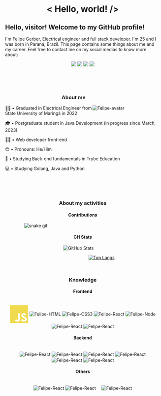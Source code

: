 <h1 align="center"> < Hello, world! /> </h1>

<h2> Hello, visitor! Welcome to my GitHub profile! </h2>

<div style="display: inline_block">
  <p align="left" height="50px"> I'm Felipe Gerber, Electrical engineer and full stack developer. I'm 25 and I was born in Paraná, Brazil. This page contains some things about me and my career. Feel free to contact me on my social medias to know more about:  </p>
</div>


<div align="center"> 
  <a href="https://www.linkedin.com/in/felipegerberdev/" target="_blank"><img src="https://img.shields.io/badge/-LinkedIn-%230077B5?style=for-the-badge&logo=linkedin&logoColor=white" target="_blank"></a> 
  <a href="https://www.instagram.com/felipe.erg/" target="_blank"><img src="https://img.shields.io/badge/-Instagram-%23E4405F?style=for-the-badge&logo=instagram&logoColor=white" target="_blank"></a>
<a href="https://www.youtube.com/@CircuitandoEL" target="_blank"><img src="https://img.shields.io/badge/YouTube-FF0000?style=for-the-badge&logo=youtube&logoColor=white" target="_blank"></a>
<a href = "mailto:dev.felipegerber@gmail.com"><img src="https://img.shields.io/badge/-Gmail-%23333?style=for-the-badge&logo=gmail&logoColor=white" target="_blank"></a>
</div>

<div>
  
  <br><br><br>
  
<h3 align="left">⠀⠀⠀⠀⠀⠀⠀⠀⠀⠀⠀⠀⠀⠀⠀ About me </h3>

  <img align="right" alt="Felipe-avatar" width="220px"  src="https://cdn.pixabay.com/photo/2022/02/20/14/01/avatar-7024621__340.png"  />


👨‍🎓 • Graduated in Electrical Engineer from State University of Maringá in 2022 

🎓 • Postgraduate student in Java Development (in progress since March, 2023)

👨‍💻 • Web developer front-end

😊 • Pronouns: He/Him

🚀 • Studying Back-end fundamentals in Trybe Education

💻 • Studying Golang, Java and Python
  

</div>
<br><br><br>

<h3 align="center"> About my activities </h3>

<h4 align="center" > Contributions  </h4>

 ⠀⠀⠀⠀⠀⠀![snake gif](https://github.com/feliperech/feliperech/blob/output/github-contribution-grid-snake.svg)


<h4 align="center" > GH Stats  </h4>

 ⠀⠀⠀⠀⠀⠀⠀⠀⠀⠀⠀⠀⠀⠀⠀⠀⠀⠀ ![GitHub Stats](https://github-readme-stats.vercel.app/api?username=feliperech&theme=radical)

 ⠀⠀⠀⠀⠀⠀⠀⠀⠀⠀⠀⠀⠀⠀⠀⠀⠀⠀⠀⠀⠀⠀⠀⠀⠀⠀ [![Top Langs](https://github-readme-stats.vercel.app/api/top-langs/?username=feliperech&theme=radical)](https://github.com/feliperech/github-readme-stats)

<br>
<h3 align="center"> Knowledge </h3>

<h4  align="center"> Frontend </h4>

<div  align="center" style="display: inline_block"><br>
  <img align="center" alt="Felipe-Js" width="60px" src="https://raw.githubusercontent.com/devicons/devicon/master/icons/javascript/javascript-plain.svg"/>
  <img align="center" alt="Felipe-HTML" width="80px"  src="https://cdn.jsdelivr.net/gh/devicons/devicon/icons/html5/html5-original-wordmark.svg"  />
  <img align="center" alt="Felipe-CSS3" width="80px" src="https://cdn.jsdelivr.net/gh/devicons/devicon/icons/css3/css3-original-wordmark.svg" />
  <img align="center" alt="Felipe-React" width="80px" src="https://cdn.jsdelivr.net/gh/devicons/devicon/icons/react/react-original.svg" />
  <img align="center" alt="Felipe-Node" width="80px"  src="https://cdn.jsdelivr.net/gh/devicons/devicon/icons/nodejs/nodejs-original.svg" />
<img align="center" alt="Felipe-React" width="80px"  src="https://cdn.jsdelivr.net/gh/devicons/devicon/icons/sass/sass-original.svg" />
<img align="center" alt="Felipe-React" width="80px"  src="https://cdn.jsdelivr.net/gh/devicons/devicon/icons/tailwindcss/tailwindcss-original-wordmark.svg" />
</div>

<h4  align="center"> Backend </h4>
<div  align="center" style="display: inline_block"><br>
<img align="center" alt="Felipe-React" width="80px"  src="https://cdn.jsdelivr.net/gh/devicons/devicon/icons/docker/docker-original.svg" />
<img align="center" alt="Felipe-React" width="80px"  src="https://cdn.jsdelivr.net/gh/devicons/devicon/icons/mysql/mysql-original-wordmark.svg" />

<img align="center" alt="Felipe-React" width="80px"  src="https://cdn.jsdelivr.net/gh/devicons/devicon/icons/java/java-original-wordmark.svg" />
<img align="center" alt="Felipe-React" width="80px"  src="https://cdn.jsdelivr.net/gh/devicons/devicon/icons/python/python-original-wordmark.svg" />
<img align="center" alt="Felipe-React" width="80px"  src="https://cdn.jsdelivr.net/gh/devicons/devicon/icons/go/go-original-wordmark.svg" />
<img align="center" alt="Felipe-React" width="80px"  src="https://cdn.jsdelivr.net/gh/devicons/devicon/icons/c/c-original.svg" />
</div>

<h4  align="center" > Others </h4>

<div align="center" style="display: inline_block"><br>


<img align="center" alt="Felipe-React" width="80px"  src="https://cdn.jsdelivr.net/gh/devicons/devicon/icons/linux/linux-original.svg" />
<img align="center" alt="Felipe-React" width="70px" src="https://cdn.jsdelivr.net/gh/devicons/devicon/icons/git/git-plain.svg" />
⠀
<img align="center" alt="Felipe-React" width="80px"  src="https://cdn.jsdelivr.net/gh/devicons/devicon/icons/arduino/arduino-original-wordmark.svg" />

</div>

